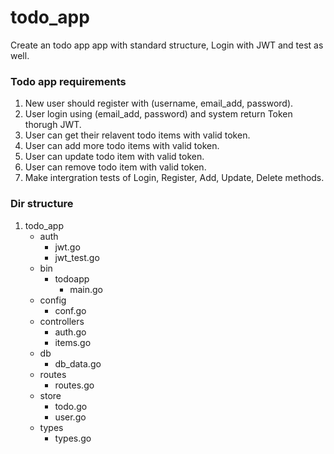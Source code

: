 # todo_app
Create an todo app app with standard structure, Login with JWT and test as well.


### Todo app requirements

1. New user should register with (username, email_add, password).
2. User login using (email_add, password) and system return Token thorugh JWT.
3. User can get their relavent todo items with valid token. 
4. User can add more todo items with valid token.
5. User can update todo item with valid token.
6. User can remove todo item with valid token.
7. Make intergration tests of Login, Register, Add, Update, Delete methods.



### Dir structure

1. todo_app
   - auth
     - jwt.go
     - jwt_test.go
   - bin
     - todoapp
       - main.go
   - config
     - conf.go
   - controllers
      - auth.go
      - items.go
   - db
     - db_data.go   
   - routes
      - routes.go
   - store
      - todo.go
      - user.go
   - types
     - types.go
